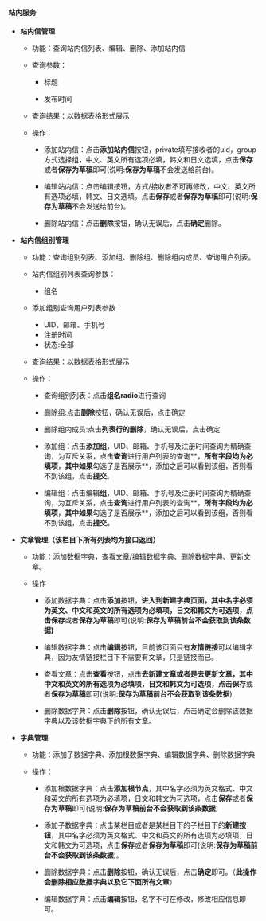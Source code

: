 #### 站内服务

* **站内信管理**

  * 功能：查询站内信列表、编辑、删除、添加站内信

  * 查询参数：

    * 标题

    * 发布时间

  * 查询结果：以数据表格形式展示

  * 操作：

    * 添加站内信：点击**添加站内信**按钮，private填写接收者的uid，group方式选择组，中文、英文所有选项必填，韩文和日文选填，点击**保存**或者**保存为草稿**即可\(说明:**保存为草稿**不会发送给前台\)。

    * 编辑站内信：点击编辑按钮，方式/接收者不可再修改，中文、英文所有选项必填，韩文、日文选填。点击**保存**或者**保存为草稿**即可\(说明:**保存为草稿**不会发送给前台\)。

    * 删除站内信：点击**删除**按钮，确认无误后，点击**确定**删除。

* **站内信组别管理**

  * 功能：查询组别列表、添加组、删除组、删除组内成员、查询用户列表。

  * 站内信组别列表查询参数：

    * 组名

  * 添加组别查询用户列表参数：

    * UID、邮箱、手机号
    * 注册时间
    * 状态:全部

  * 查询结果：以数据表格形式展示

  * 操作：

    * 查询组别列表：点击**组名radio**进行查询

    * 删除组:点击**删除**按钮，确认无误后，点击确定

    * 删除组内成员:点击**列表行的删除**，确认无误后，点击确定

    * 添加组：点击**添加组**，UID、邮箱、手机号及注册时间查询为精确查询，为互斥关系，点击**查询**进行用户列表的查询**，**所有字段均为必填项**，**其中如果**勾选了是否展示**，添加之后可以看到该组，否则看不到该组，点击**提交**。

    * 编辑组：点击编辑**组**，UID、邮箱、手机号及注册时间查询为精确查询，为互斥关系，点击**查询**进行用户列表的查询**，**所有字段均为必填项**，**其中如果**勾选了是否展示**，添加之后可以看到该组，否则看不到该组，点击**提交。**

* **文章管理（该栏目下所有列表均为接口返回）**

  * 功能：添加数据字典，查看文章/编辑数据字典、删除数据字典、更新文章。

  * 操作

    * 添加数据字典：点击**添加**按钮，**进入到新建字典页面，**其中名字必须为英文、中文和英文的所有选项为必填项，日文和韩文为可选项，点击**保存**或者**保存为草稿**即可\(说明:**保存为草稿前台不会获取到该条数据\)**

    * 编辑数据字典：点击**编辑**按钮，目前该页面只有**友情链接**可以编辑字典，因为友情链接栏目下不需要有文章，只是链接而已。

    * 查看文章：点击**查看**按钮，点击**去新建文章或者是去更新文章，**其中中文和英文的所有选项为必填项，日文和韩文为可选项，点击**保存**或者**保存为草稿**即可\(说明:**保存为草稿前台不会获取到该条数据**\)

    * 删除数据字典：点击**删除**按钮，确认无误后，点击确定会删除该数据字典以及该数据字典下的所有文章。

* **字典管理**

  * 功能：添加子数据字典、添加根数据字典、编辑数据字典、删除数据字典

  * 操作：

    * 添加根数据字典：点击**添加根节点**，其中名字必须为英文格式、中文和英文的所有选项为必填项，日文和韩文为可选项，点击**保存**或者**保存为草稿**即可\(说明:**保存为草稿前台不会获取到该条数据**\)

    * 添加子数据字典：点击某栏目或者是某栏目下的子栏目下的**新建按钮**，其中名字必须为英文格式、中文和英文的所有选项为必填项，日文和韩文为可选项，点击**保存**或者**保存为草稿**即可\(说明:**保存为草稿前台不会获取到该条数据**\)。

    * 删除数据字典：点击**删除**按钮，确认无误后，点击**确定**即可。（**此操作会删除相应数据字典以及它下面所有文章**）

    * 编辑数据字典：点击**编辑**按钮，名字不可在修改，修改相应信息即可。



